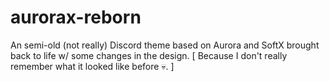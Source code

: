 # aurorax-reborn
An semi-old (not really) Discord theme based on Aurora and SoftX brought back to life w/ some changes in the design.
[ Because I don't really remember what it looked like before 💀. ]

